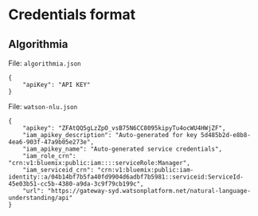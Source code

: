 # Credentials format

## Algorithmia

File: `algorithmia.json`
```
{
    "apiKey": "API KEY"
}
```

File: `watson-nlu.json`
```
{
    "apikey": "ZFAtQQ5gLzZpO_vsB75N6CC8095kipyTu4ocWU4HWjZF",
    "iam_apikey_description": "Auto-generated for key 5d485b2d-e8b8-4ea6-903f-47a9b05e273e",
    "iam_apikey_name": "Auto-generated service credentials",
    "iam_role_crn": "crn:v1:bluemix:public:iam::::serviceRole:Manager",
    "iam_serviceid_crn": "crn:v1:bluemix:public:iam-identity::a/04b14bf7b5fa40fd9904d6adbf7b5981::serviceid:ServiceId-45e03b51-cc5b-4380-a9da-3c9f79cb199c",
    "url": "https://gateway-syd.watsonplatform.net/natural-language-understanding/api"
}
```